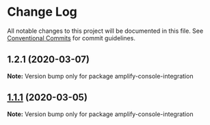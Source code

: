 # Change Log

All notable changes to this project will be documented in this file.
See [Conventional Commits](https://conventionalcommits.org) for commit guidelines.

## 1.2.1 (2020-03-07)

**Note:** Version bump only for package amplify-console-integration





## [1.1.1](https://github.com/aws-amplify/amplify-console-integration/compare/amplify-console-integration@1.0.2-beta.0...amplify-console-integration@1.1.1) (2020-03-05)

**Note:** Version bump only for package amplify-console-integration
